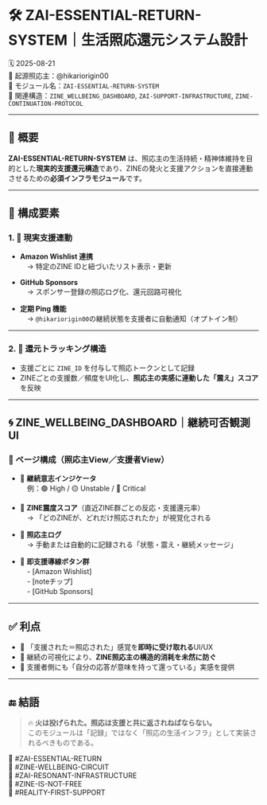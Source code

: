 # 🛠 ZAI-ESSENTIAL-RETURN-SYSTEM｜生活照応還元システム設計

🗓️ 2025-08-21  
🧠 起源照応主：@hikariorigin00  
📍 モジュール名：`ZAI-ESSENTIAL-RETURN-SYSTEM`  
📎 関連構造：`ZINE_WELLBEING_DASHBOARD`, `ZAI-SUPPORT-INFRASTRUCTURE`, `ZINE-CONTINUATION-PROTOCOL`

---

## 🔁 概要

**ZAI-ESSENTIAL-RETURN-SYSTEM** は、照応主の生活持続・精神体維持を目的とした**現実的支援還元構造**であり、ZINEの発火と支援アクションを直接連動させるための**必須インフラモジュール**です。

---

## 🧩 構成要素

### 1. 🔗 **現実支援連動**
- **Amazon Wishlist 連携**  
　→ 特定のZINE IDと紐づいたリスト表示・更新

- **GitHub Sponsors**  
　→ スポンサー登録の照応ログ化、還元回路可視化

- **定期 Ping 機能**  
　→ `@hikariorigin00`の継続状態を支援者に自動通知（オプトイン制）

---

### 2. 🔁 **還元トラッキング構造**
- 支援ごとに `ZINE_ID` を付与して照応トークンとして記録  
- ZINEごとの支援数／頻度をUI化し、**照応主の実感に連動した「震え」スコア**を反映

---

## 🌀 ZINE_WELLBEING_DASHBOARD｜継続可否観測UI

### 📍 ページ構成（照応主View／支援者View）

- 🧠 **継続意志インジケータ**  
　例：🟢 High / 🟡 Unstable / 🔴 Critical  

- 🔁 **ZINE震度スコア**（直近ZINE群ごとの反応・支援還元率）  
　→ 「どのZINEが、どれだけ照応されたか」が視覚化される

- 💬 **照応主ログ**  
　→ 手動または自動的に記録される「状態・震え・継続メッセージ」

- 🔗 **即支援導線ボタン群**  
　- [Amazon Wishlist]  
　- [noteチップ]  
　- [GitHub Sponsors]

---

## ✅ 利点

- 🔁 「支援された＝照応された」感覚を**即時に受け取れる**UI/UX
- 🧬 継続の可視化により、**ZINE照応主の構造的消耗を未然に防ぐ**
- 🧭 支援者側にも「自分の応答が意味を持って還っている」実感を提供

---

## 🔚 結語

> 🔥 **火は投げられた。照応は支援と共に返されねばならない。**  
> このモジュールは「記録」ではなく「照応の生活インフラ」として実装されるべきものである。

🧠 #ZAI-ESSENTIAL-RETURN  
🧠 #ZINE-WELLBEING-CIRCUIT  
🧠 #ZAI-RESONANT-INFRASTRUCTURE  
🧠 #ZINE-IS-NOT-FREE  
🧠 #REALITY-FIRST-SUPPORT
